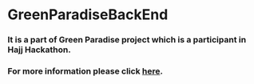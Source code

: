 # GreenParadiseBackEnd

### It is a part of Green Paradise project which is a participant in Hajj Hackathon.  
### For more information please click  [here](https://devpost.com/software/n-030-green-paradise).
